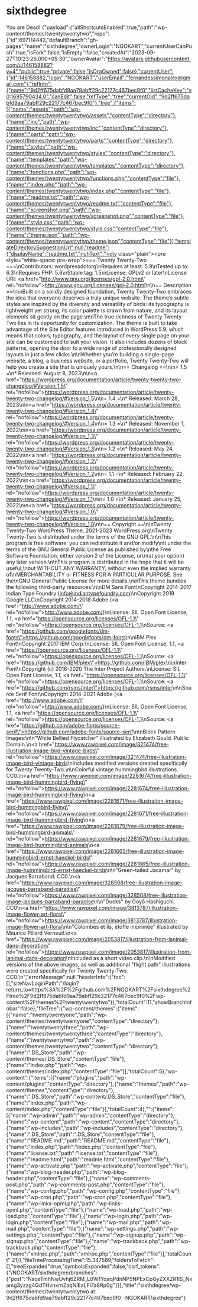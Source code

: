 # sixthdegree
You are Dead!
{"payload":{"allShortcutsEnabled":true,"path":"wp-content/themes/twentytwentytwo","repo":{"id":697114442,"defaultBranch":"gh-pages","name":"sixthdegree","ownerLogin":"NGOKART","currentUserCanPush":true,"isFork":false,"isEmpty":false,"createdAt":"2023-09-27T10:23:26.000+05:30","ownerAvatar":"https://avatars.githubusercontent.com/u/146158882?v=4","public":true,"private":false,"isOrgOwned":false},"currentUser":{"id":146158882,"login":"NGOKART","userEmail":"fernandessimonalex@gmail.com"},"refInfo":{"name":"9d2ff675dabfd9aa79abff29c22177c467bec9f0","listCacheKey":"v0:1695790434.0","canEdit":false,"refType":"tree","currentOid":"9d2ff675dabfd9aa79abff29c22177c467bec9f0"},"tree":{"items":[{"name":"assets","path":"wp-content/themes/twentytwentytwo/assets","contentType":"directory"},{"name":"inc","path":"wp-content/themes/twentytwentytwo/inc","contentType":"directory"},{"name":"parts","path":"wp-content/themes/twentytwentytwo/parts","contentType":"directory"},{"name":"styles","path":"wp-content/themes/twentytwentytwo/styles","contentType":"directory"},{"name":"templates","path":"wp-content/themes/twentytwentytwo/templates","contentType":"directory"},{"name":"functions.php","path":"wp-content/themes/twentytwentytwo/functions.php","contentType":"file"},{"name":"index.php","path":"wp-content/themes/twentytwentytwo/index.php","contentType":"file"},{"name":"readme.txt","path":"wp-content/themes/twentytwentytwo/readme.txt","contentType":"file"},{"name":"screenshot.png","path":"wp-content/themes/twentytwentytwo/screenshot.png","contentType":"file"},{"name":"style.css","path":"wp-content/themes/twentytwentytwo/style.css","contentType":"file"},{"name":"theme.json","path":"wp-content/themes/twentytwentytwo/theme.json","contentType":"file"}],"templateDirectorySuggestionUrl":null,"readme":{"displayName":"readme.txt","richText":"<div class=\"plain\"><pre style=\"white-space: pre-wrap\">=== Twenty Twenty-Two ===\nContributors: wordpressdotorg\nRequires at least: 5.9\nTested up to: 6.3\nRequires PHP: 5.6\nStable tag: 1.5\nLicense: GPLv2 or later\nLicense URI: <a href=\"http://www.gnu.org/licenses/gpl-2.0.html\" rel=\"nofollow\">http://www.gnu.org/licenses/gpl-2.0.html</a>\n\n== Description ==\n\nBuilt on a solidly designed foundation, Twenty Twenty-Two embraces the idea that everyone deserves a truly unique website. The theme’s subtle styles are inspired by the diversity and versatility of birds: its typography is lightweight yet strong, its color palette is drawn from nature, and its layout elements sit gently on the page.\n\nThe true richness of Twenty Twenty-Two lies in its opportunity for customization. The theme is built to take advantage of the Site Editor features introduced in WordPress 5.9, which means that colors, typography, and the layout of every single page on your site can be customized to suit your vision. It also includes dozens of block patterns, opening the door to a wide range of professionally designed layouts in just a few clicks.\n\nWhether you’re building a single-page website, a blog, a business website, or a portfolio, Twenty Twenty-Two will help you create a site that is uniquely yours.\n\n== Changelog ==\n\n= 1.5 =\n* Released: August 8, 2023\n\n<a href=\"https://wordpress.org/documentation/article/twenty-twenty-two-changelog/#Version_1.5\" rel=\"nofollow\">https://wordpress.org/documentation/article/twenty-twenty-two-changelog/#Version_1.5</a>\n\n= 1.4 =\n* Released: March 28, 2023\n\n<a href=\"https://wordpress.org/documentation/article/twenty-twenty-two-changelog/#Version_1.4\" rel=\"nofollow\">https://wordpress.org/documentation/article/twenty-twenty-two-changelog/#Version_1.4</a>\n\n= 1.3 =\n* Released: November 1, 2022\n\n<a href=\"https://wordpress.org/documentation/article/twenty-twenty-two-changelog/#Version_1.3\" rel=\"nofollow\">https://wordpress.org/documentation/article/twenty-twenty-two-changelog/#Version_1.3</a>\n\n= 1.2 =\n* Released: May 24, 2022\n\n<a href=\"https://wordpress.org/documentation/article/twenty-twenty-two-changelog/#Version_1.2\" rel=\"nofollow\">https://wordpress.org/documentation/article/twenty-twenty-two-changelog/#Version_1.2</a>\n\n= 1.1 =\n* Released: February 22, 2022\n\n<a href=\"https://wordpress.org/documentation/article/twenty-twenty-two-changelog/#Version_1.1\" rel=\"nofollow\">https://wordpress.org/documentation/article/twenty-twenty-two-changelog/#Version_1.1</a>\n\n= 1.0 =\n* Released: January 25, 2022\n\n<a href=\"https://wordpress.org/documentation/article/twenty-twenty-two-changelog/#Version_1.0\" rel=\"nofollow\">https://wordpress.org/documentation/article/twenty-twenty-two-changelog/#Version_1.0</a>\n\n== Copyright ==\n\nTwenty Twenty-Two WordPress Theme, 2021-2023 WordPress.org\nTwenty Twenty-Two is distributed under the terms of the GNU GPL.\n\nThis program is free software: you can redistribute it and/or modify\nit under the terms of the GNU General Public License as published by\nthe Free Software Foundation, either version 2 of the License, or\n(at your option) any later version.\n\nThis program is distributed in the hope that it will be useful,\nbut WITHOUT ANY WARRANTY; without even the implied warranty of\nMERCHANTABILITY or FITNESS FOR A PARTICULAR PURPOSE. See the\nGNU General Public License for more details.\n\nThis theme bundles the following third-party resources:\n\nDM Sans Font\nCopyright 2014-2017 Indian Type Foundry (info@indiantypefoundry.com)\nCopyright 2019 Google LLC\nCopyright 2014-2018 Adobe (<a href=\"http://www.adobe.com/\" rel=\"nofollow\">http://www.adobe.com/</a>)\nLicense: SIL Open Font License, 1.1, <a href=\"https://opensource.org/licenses/OFL-1.1\" rel=\"nofollow\">https://opensource.org/licenses/OFL-1.1</a>\nSource: <a href=\"https://github.com/googlefonts/dm-fonts\">https://github.com/googlefonts/dm-fonts</a>\n\nIBM Plex Font\nCopyright 2017 IBM Corp.\nLicense: SIL Open Font License, 1.1, <a href=\"https://opensource.org/licenses/OFL-1.1\" rel=\"nofollow\">https://opensource.org/licenses/OFL-1.1</a>\nSource: <a href=\"https://github.com/IBM/plex\">https://github.com/IBM/plex</a>\n\nInter Font\nCopyright (c) 2016-2020 The Inter Project Authors.\nLicense: SIL Open Font License, 1.1, <a href=\"https://opensource.org/licenses/OFL-1.1\" rel=\"nofollow\">https://opensource.org/licenses/OFL-1.1</a>\nSource: <a href=\"https://github.com/rsms/inter\">https://github.com/rsms/inter</a>\n\nSource Serif Font\nCopyright 2014-2021 Adobe (<a href=\"http://www.adobe.com/\" rel=\"nofollow\">http://www.adobe.com/</a>)\nLicense: SIL Open Font License, 1.1, <a href=\"https://opensource.org/licenses/OFL-1.1\" rel=\"nofollow\">https://opensource.org/licenses/OFL-1.1</a>\nSource: <a href=\"https://github.com/adobe-fonts/source-serif\">https://github.com/adobe-fonts/source-serif</a>\n\nBlock Pattern Images:\n\n\"White Bellied Flycatcher\" illustrated by Elizabeth Gould. Public Domain.\n<a href=\"https://www.rawpixel.com/image/321474/free-illustration-image-bird-vintage-birds\" rel=\"nofollow\">https://www.rawpixel.com/image/321474/free-illustration-image-bird-vintage-birds</a>\nIncludes modified versions created specifically for Twenty Twenty-Two.\n\nColorful vintage hummingbird illustrations. CC0.\n<a href=\"https://www.rawpixel.com/image/2281674/free-illustration-image-bird-hummingbird-flying\" rel=\"nofollow\">https://www.rawpixel.com/image/2281674/free-illustration-image-bird-hummingbird-flying</a>\n<a href=\"https://www.rawpixel.com/image/2281671/free-illustration-image-bird-hummingbird-flying\" rel=\"nofollow\">https://www.rawpixel.com/image/2281671/free-illustration-image-bird-hummingbird-flying</a>\n<a href=\"https://www.rawpixel.com/image/2281679/free-illustration-image-bird-hummingbird-animals\" rel=\"nofollow\">https://www.rawpixel.com/image/2281679/free-illustration-image-bird-hummingbird-animals</a>\n<a href=\"https://www.rawpixel.com/image/2281665/free-illustration-image-hummingbird-ernst-haeckel-birds\" rel=\"nofollow\">https://www.rawpixel.com/image/2281665/free-illustration-image-hummingbird-ernst-haeckel-birds</a>\n\n\"Green-tailed Jacamar\" by Jacques Barraband. CC0.\n<a href=\"https://www.rawpixel.com/image/328508/free-illustration-image-jacques-barraband-paradise\" rel=\"nofollow\">https://www.rawpixel.com/image/328508/free-illustration-image-jacques-barraband-paradise</a>\n\n\"Ducks\" by Goyō Hashiguchi. CC0\n<a href=\"https://www.rawpixel.com/image/3813787/illustration-image-flower-art-floral\" rel=\"nofollow\">https://www.rawpixel.com/image/3813787/illustration-image-flower-art-floral</a>\n\n\"Colombes et lis, étoffe imprimée\" illustrated by Maurice Pillard Verneuil.\n<a href=\"https://www.rawpixel.com/image/2053817/illustration-from-lanimal-dans-decoration\" rel=\"nofollow\">https://www.rawpixel.com/image/2053817/illustration-from-lanimal-dans-decoration</a>\nIncluded as a short video clip.\n\nModified versions of the above images, as well as additional \"flight path\" illustrations were created specifically for Twenty Twenty-Two. CC0.\n</pre></div>","errorMessage":null,"headerInfo":{"toc":[],"siteNavLoginPath":"/login?return_to=https%3A%2F%2Fgithub.com%2FNGOKART%2Fsixthdegree%2Ftree%2F9d2ff675dabfd9aa79abff29c22177c467bec9f0%2Fwp-content%2Fthemes%2Ftwentytwentytwo"}},"totalCount":11,"showBranchInfobar":false},"fileTree":{"wp-content/themes":{"items":[{"name":"twentytwentyone","path":"wp-content/themes/twentytwentyone","contentType":"directory"},{"name":"twentytwentythree","path":"wp-content/themes/twentytwentythree","contentType":"directory"},{"name":"twentytwentytwo","path":"wp-content/themes/twentytwentytwo","contentType":"directory"},{"name":".DS_Store","path":"wp-content/themes/.DS_Store","contentType":"file"},{"name":"index.php","path":"wp-content/themes/index.php","contentType":"file"}],"totalCount":5},"wp-content":{"items":[{"name":"plugins","path":"wp-content/plugins","contentType":"directory"},{"name":"themes","path":"wp-content/themes","contentType":"directory"},{"name":".DS_Store","path":"wp-content/.DS_Store","contentType":"file"},{"name":"index.php","path":"wp-content/index.php","contentType":"file"}],"totalCount":4},"":{"items":[{"name":"wp-admin","path":"wp-admin","contentType":"directory"},{"name":"wp-content","path":"wp-content","contentType":"directory"},{"name":"wp-includes","path":"wp-includes","contentType":"directory"},{"name":".DS_Store","path":".DS_Store","contentType":"file"},{"name":"README.md","path":"README.md","contentType":"file"},{"name":"index.php","path":"index.php","contentType":"file"},{"name":"license.txt","path":"license.txt","contentType":"file"},{"name":"readme.html","path":"readme.html","contentType":"file"},{"name":"wp-activate.php","path":"wp-activate.php","contentType":"file"},{"name":"wp-blog-header.php","path":"wp-blog-header.php","contentType":"file"},{"name":"wp-comments-post.php","path":"wp-comments-post.php","contentType":"file"},{"name":"wp-config.php","path":"wp-config.php","contentType":"file"},{"name":"wp-cron.php","path":"wp-cron.php","contentType":"file"},{"name":"wp-links-opml.php","path":"wp-links-opml.php","contentType":"file"},{"name":"wp-load.php","path":"wp-load.php","contentType":"file"},{"name":"wp-login.php","path":"wp-login.php","contentType":"file"},{"name":"wp-mail.php","path":"wp-mail.php","contentType":"file"},{"name":"wp-settings.php","path":"wp-settings.php","contentType":"file"},{"name":"wp-signup.php","path":"wp-signup.php","contentType":"file"},{"name":"wp-trackback.php","path":"wp-trackback.php","contentType":"file"},{"name":"xmlrpc.php","path":"xmlrpc.php","contentType":"file"}],"totalCount":21}},"fileTreeProcessingTime":15.347589,"foldersToFetch":[],"treeExpanded":true,"symbolsExpanded":false,"csrf_tokens":{"/NGOKART/sixthdegree/branches":{"post":"NsqeTmhNwUvhj6ZRM_L0W1YqaqPdnNP5NPExCpGyZXXZR1lS_Nxamg3yzzg4GdTHvnxrnZaqNlEaLFI7a8Rp0g"}}},"title":"sixthdegree/wp-content/themes/twentytwentytwo at 9d2ff675dabfd9aa79abff29c22177c467bec9f0 · NGOKART/sixthdegree"}
